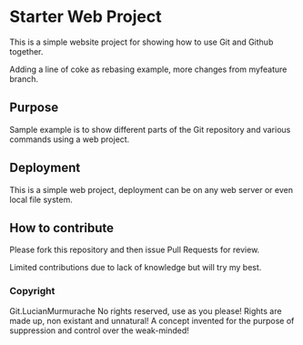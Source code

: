 # Starter Web Project

This is a simple website project for showing how to use Git and Github together. 

Adding a line of coke as rebasing example, more changes from myfeature branch.

## Purpose

Sample example is to show different parts of the Git repository and various commands using a web project.

## Deployment

This is a simple web project, deployment can be on any web server or even local file system.

## How to contribute

Please fork this repository and then issue Pull Requests for review.

Limited contributions due to lack of knowledge but will try my best.

### Copyright

Git.LucianMurmurache No rights reserved, use as you please! Rights are made up, non existant and unnatural! A concept invented for the purpose of suppression and control over the weak-minded!